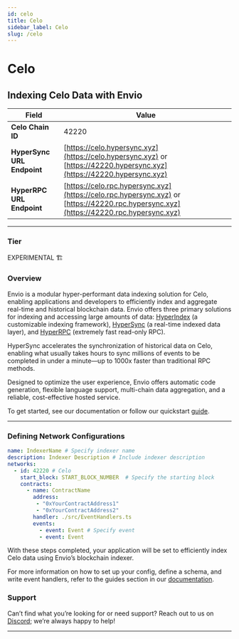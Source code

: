```yaml
---
id: celo
title: Celo
sidebar_label: Celo
slug: /celo
---
```


# Celo

## Indexing Celo Data with Envio

| **Field**                     | **Value**                                                                                          |
|-------------------------------|----------------------------------------------------------------------------------------------------|
| **Celo Chain ID**     | 42220                                                                                            |
| **HyperSync URL Endpoint**    | [https://celo.hypersync.xyz](https://celo.hypersync.xyz) or [https://42220.hypersync.xyz](https://42220.hypersync.xyz) |
| **HyperRPC URL Endpoint**     | [https://celo.rpc.hypersync.xyz](https://celo.rpc.hypersync.xyz) or [https://42220.rpc.hypersync.xyz](https://42220.rpc.hypersync.xyz) |

---

### Tier

EXPERIMENTAL 🏗️

### Overview

Envio is a modular hyper-performant data indexing solution for Celo, enabling applications and developers to efficiently index and aggregate real-time and historical blockchain data. Envio offers three primary solutions for indexing and accessing large amounts of data: [HyperIndex](/docs/HyperIndex/overview) (a customizable indexing framework), [HyperSync](/docs/HyperSync/overview) (a real-time indexed data layer), and [HyperRPC](/docs/HyperSync/overview-hyperrpc) (extremely fast read-only RPC).

HyperSync accelerates the synchronization of historical data on Celo, enabling what usually takes hours to sync millions of events to be completed in under a minute—up to 1000x faster than traditional RPC methods.

Designed to optimize the user experience, Envio offers automatic code generation, flexible language support, multi-chain data aggregation, and a reliable, cost-effective hosted service.

To get started, see our documentation or follow our quickstart [guide](/docs/HyperIndex/contract-import).

---

### Defining Network Configurations

```yaml
name: IndexerName # Specify indexer name
description: Indexer Description # Include indexer description
networks:
  - id: 42220 # Celo  
    start_block: START_BLOCK_NUMBER  # Specify the starting block
    contracts:
      - name: ContractName
        address:
         - "0xYourContractAddress1"
         - "0xYourContractAddress2"
        handler: ./src/EventHandlers.ts
        events:
          - event: Event # Specify event
          - event: Event
```

With these steps completed, your application will be set to efficiently index Celo data using Envio’s blockchain indexer.

For more information on how to set up your config, define a schema, and write event handlers, refer to the guides section in our [documentation](/docs/HyperIndex/configuration-file).

### Support

Can’t find what you’re looking for or need support? Reach out to us on [Discord](https://discord.com/invite/Q9qt8gZ2fX); we’re always happy to help!

---
